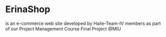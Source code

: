 # ErinaShop
is an e-commerce web site developed by Haile-Team-IV members as part of our Project Management Course Final Project @MIU
